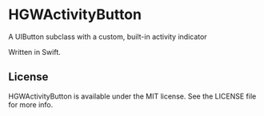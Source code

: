 HGWActivityButton
=================

A UIButton subclass with a custom, built-in activity indicator

Written in Swift.

## License

HGWActivityButton is available under the MIT license. See the LICENSE file for more info.
